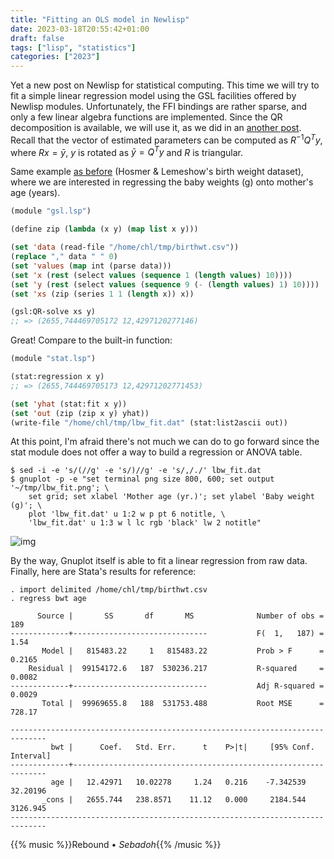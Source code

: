 ```yaml
---
title: "Fitting an OLS model in Newlisp"
date: 2023-03-18T20:55:42+01:00
draft: false
tags: ["lisp", "statistics"]
categories: ["2023"]
---
```


Yet a new post on Newlisp for statistical computing. This time we will try to fit a simple linear regression model using the GSL facilities offered by Newlisp modules. Unfortunately, the FFI bindings are rather sparse, and only a few linear algebra functions are implemented. Since the QR decomposition is available, we will use it, as we did in an [another post](/post/lisp-qr-regression/). Recall that the vector of estimated parameters can be computed as $R^{-1}Q^Ty$, where $Rx = \bar y$, $y$ is rotated as $\bar y = Q^Ty$ and $R$ is triangular.

Same example [as before](/post/newlisp-plotting) (Hosmer & Lemeshow's birth weight dataset), where we are interested in regressing the baby weights (g) onto mother's age (years).

```lisp
(module "gsl.lsp")

(define zip (lambda (x y) (map list x y)))

(set 'data (read-file "/home/chl/tmp/birthwt.csv"))
(replace "," data " " 0)
(set 'values (map int (parse data)))
(set 'x (rest (select values (sequence 1 (length values) 10))))
(set 'y (rest (select values (sequence 9 (- (length values) 1) 10))))
(set 'xs (zip (series 1 1 (length x)) x))

(gsl:QR-solve xs y)
;; => (2655,744469705172 12,4297120277146)
```

Great! Compare to the built-in function:

```lisp
(module "stat.lsp")

(stat:regression x y)
;; => (2655,744469705173 12,42971202771453)

(set 'yhat (stat:fit x y))
(set 'out (zip (zip x y) yhat))
(write-file "/home/chl/tmp/lbw_fit.dat" (stat:list2ascii out))
```

At this point, I'm afraid there's not much we can do to go forward since the stat module does not offer a way to build a regression or ANOVA table.

```shell
$ sed -i -e 's/(//g' -e 's/)//g' -e 's/,/./' lbw_fit.dat
$ gnuplot -p -e "set terminal png size 800, 600; set output '~/tmp/lbw_fit.png'; \
    set grid; set xlabel 'Mother age (yr.)'; set ylabel 'Baby weight (g)'; \
    plot 'lbw_fit.dat' u 1:2 w p pt 6 notitle, \
    'lbw_fit.dat' u 1:3 w l lc rgb 'black' lw 2 notitle"
```

![img](/img/lbw_fit.png)

By the way, Gnuplot itself is able to fit a linear regression from raw data. Finally, here are Stata's results for reference:

```
. import delimited /home/chl/tmp/birthwt.csv
. regress bwt age

      Source |       SS       df       MS              Number of obs =     189
-------------+------------------------------           F(  1,   187) =    1.54
       Model |   815483.22     1   815483.22           Prob > F      =  0.2165
    Residual |  99154172.6   187  530236.217           R-squared     =  0.0082
-------------+------------------------------           Adj R-squared =  0.0029
       Total |  99969655.8   188  531753.488           Root MSE      =  728.17

------------------------------------------------------------------------------
         bwt |      Coef.   Std. Err.      t    P>|t|     [95% Conf. Interval]
-------------+----------------------------------------------------------------
         age |   12.42971   10.02278     1.24   0.216    -7.342539    32.20196
       _cons |   2655.744   238.8571    11.12   0.000     2184.544    3126.945
------------------------------------------------------------------------------
```

{{% music %}}Rebound • _Sebadoh_{{% /music %}}
